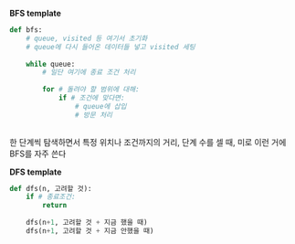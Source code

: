 **BFS template**

```python
def bfs:
    # queue, visited 등 여기서 초기화
    # queue에 다시 들어온 데이터들 넣고 visited 세팅
    
    while queue:
        # 일단 여기에 종료 조건 처리
        
        for # 돌려야 할 범위에 대해:
            if # 조건에 맞다면:
            	# queue에 삽입
                # 방문 처리
        
```

한 단계씩 탐색하면서 특정 위치나 조건까지의 거리, 단계 수를 셀 때, 미로 이런 거에 BFS를 자주 쓴다



**DFS template**

```python
def dfs(n, 고려할 것):
    if # 종료조건:
    	return
    
    dfs(n+1, 고려할 것 + 지금 했을 때)
    dfs(n+1, 고려할 것 + 지금 안했을 때)
```

